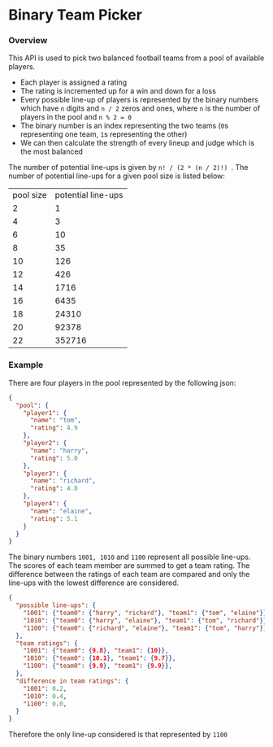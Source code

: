 # Binary Team Picker

### Overview

This API is used to pick two balanced football teams from a pool of available players.
- Each player is assigned a rating 
- The rating is incremented up for a win and down for a loss
- Every possible line-up of players is represented by the binary numbers which have ```n``` digits and ```n / 2``` 
zeros and ones, where ```n``` is the number of players in the pool and ```n % 2 = 0```
- The binary number is an index representing the two teams (```0```s representing one team, ```1```s representing the 
other)
- We can then calculate the strength of every lineup and judge which is the most balanced


The number of potential line-ups is given by ```n! / (2 * (n / 2)!) ```. The number of potential line-ups for a given 
pool size is listed below:

<table>
<tr> <td> pool size </td> <td> potential line-ups </td> </tr>
<tr> <td> 2 </td> <td> 1 </td> </tr>
<tr> <td> 4 </td> <td> 3 </td> </tr>
<tr> <td> 6 </td> <td> 10 </td> </tr>
<tr> <td> 8 </td> <td> 35 </td> </tr>
<tr> <td> 10 </td> <td> 126 </td> </tr>
<tr> <td> 12 </td> <td> 426 </td> </tr>
<tr> <td> 14 </td> <td> 1716 </td> </tr>
<tr> <td> 16 </td> <td> 6435 </td> </tr>
<tr> <td> 18 </td> <td> 24310 </td> </tr>
<tr> <td> 20 </td> <td> 92378 </td> </tr>
<tr> <td> 22 </td> <td> 352716 </td> </tr>
</table>


### Example

There are four players in the pool represented by the following json:

```json
{
  "pool": {
    "player1": {
      "name": "tom",
      "rating": 4.9
    },
    "player2": {
      "name": "harry",
      "rating": 5.0
    },
    "player3": {
      "name": "richard",
      "rating": 4.8
    },
    "player4": {
      "name": "elaine",
      "rating": 5.1
    }
  }
}
```

The binary numbers ```1001, 1010``` and ```1100``` represent all possible line-ups. The scores of each team member are 
summed to get a team rating. The difference between the ratings of each team are compared and only the line-ups with the 
lowest difference are considered. 

```json
{
  "possible line-ups": {
    "1001": {"team0": {"harry", "richard"}, "team1": {"tom", "elaine"}},
    "1010": {"team0": {"harry", "elaine"}, "team1": {"tom", "richard"}}, 
    "1100": {"team0": {"richard", "elaine"}, "team1": {"tom", "harry"}},
  },
  "team ratings": {
    "1001": {"team0": {9.8}, "team1": {10}},
    "1010": {"team0": {10.1}, "team1": {9.7}}, 
    "1100": {"team0": {9.9}, "team1": {9.9}},
  },
  "difference in team ratings": {
    "1001": 0.2,
    "1010": 0.4, 
    "1100": 0.0,
  }
}
```

Therefore the only line-up considered is that represented by ```1100``` 




